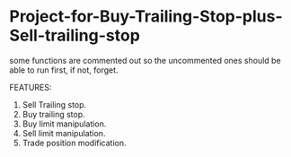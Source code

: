 # Project-for-Buy-Trailing-Stop-plus-Sell-trailing-stop
some functions are commented out so the uncommented ones should be able to run first, if not, forget.

FEATURES:

1. Sell Trailing stop.
2. Buy trailing stop.
3. Buy limit manipulation.
4. Sell limit manipulation.
5. Trade position modification.

